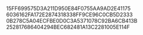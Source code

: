 15FF699575D3A211D950E84F0755AA9AD2E41175
6036162FA172E2874318338FF9CE96C0CB5D2333
0B278C5A04ECFBE0D0C3A5371078C92BA6CB413B
252817686404294BEC682481A13C2281005E114F
